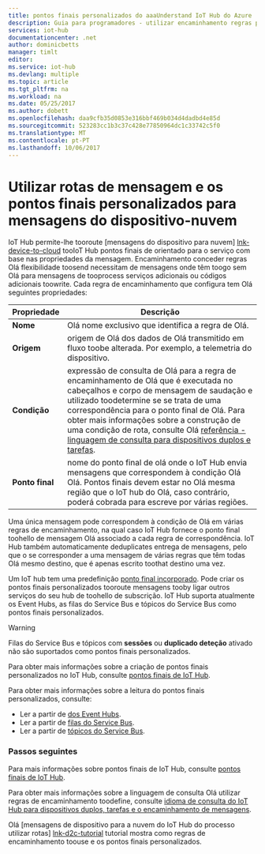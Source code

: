 ```yaml
---
title: pontos finais personalizados do aaaUnderstand IoT Hub do Azure | Microsoft Docs
description: Guia para programadores - utilizar encaminhamento regras pontos finais de toocustom de mensagens do dispositivo para nuvem tooroute.
services: iot-hub
documentationcenter: .net
author: dominicbetts
manager: timlt
editor: 
ms.service: iot-hub
ms.devlang: multiple
ms.topic: article
ms.tgt_pltfrm: na
ms.workload: na
ms.date: 05/25/2017
ms.author: dobett
ms.openlocfilehash: daa9cfb35d0853e316bbf469b034d4dadbd4e85d
ms.sourcegitcommit: 523283cc1b3c37c428e77850964dc1c33742c5f0
ms.translationtype: MT
ms.contentlocale: pt-PT
ms.lasthandoff: 10/06/2017
---
```

# <a name="use-message-routes-and-custom-endpoints-for-device-to-cloud-messages"></a>Utilizar rotas de mensagem e os pontos finais personalizados para mensagens do dispositivo-nuvem

IoT Hub permite-lhe tooroute [mensagens do dispositivo para nuvem] [ lnk-device-to-cloud] tooIoT Hub pontos finais de orientado para o serviço com base nas propriedades da mensagem. Encaminhamento conceder regras Olá flexibilidade toosend necessitam de mensagens onde têm toogo sem Olá para mensagens de tooprocess serviços adicionais ou códigos adicionais toowrite. Cada regra de encaminhamento que configura tem Olá seguintes propriedades:

| Propriedade      | Descrição |
| ------------- | ----------- |
| **Nome**      | Olá nome exclusivo que identifica a regra de Olá. |
| **Origem**    | origem de Olá dos dados de Olá transmitido em fluxo toobe alterada. Por exemplo, a telemetria do dispositivo. |
| **Condição** | expressão de consulta de Olá para a regra de encaminhamento de Olá que é executada no cabeçalhos e corpo de mensagem de saudação e utilizado toodetermine se se trata de uma correspondência para o ponto final de Olá. Para obter mais informações sobre a construção de uma condição de rota, consulte Olá [referência - linguagem de consulta para dispositivos duplos e tarefas][lnk-devguide-query-language]. |
| **Ponto final**  | nome do ponto final de olá onde o IoT Hub envia mensagens que correspondem à condição Olá Olá. Pontos finais devem estar no Olá mesma região que o IoT hub do Olá, caso contrário, poderá cobrada para escreve por várias regiões. |

Uma única mensagem pode correspondem à condição de Olá em várias regras de encaminhamento, na qual caso IoT Hub fornece o ponto final toohello de mensagem Olá associado a cada regra de correspondência. IoT Hub também automaticamente deduplicates entrega de mensagens, pelo que o se corresponder a uma mensagem de várias regras que têm todas Olá mesmo destino, que é apenas escrito toothat destino uma vez.

Um IoT hub tem uma predefinição [ponto final incorporado][lnk-built-in]. Pode criar os pontos finais personalizados tooroute mensagens tooby ligar outros serviços do seu hub de toohello de subscrição. IoT Hub suporta atualmente os Event Hubs, as filas do Service Bus e tópicos do Service Bus como pontos finais personalizados.

> [!WARNING]
> Filas do Service Bus e tópicos com **sessões** ou **duplicado deteção** ativado não são suportados como pontos finais personalizados.

Para obter mais informações sobre a criação de pontos finais personalizados no IoT Hub, consulte [pontos finais de IoT Hub][lnk-devguide-endpoints].

Para obter mais informações sobre a leitura do pontos finais personalizados, consulte:

* Ler a partir de [dos Event Hubs][lnk-getstarted-eh].
* Ler a partir de [filas do Service Bus][lnk-getstarted-queue].
* Ler a partir de [tópicos do Service Bus][lnk-getstarted-topic].

### <a name="next-steps"></a>Passos seguintes

Para mais informações sobre pontos finais de IoT Hub, consulte [pontos finais de IoT Hub][lnk-devguide-endpoints].

Para obter mais informações sobre a linguagem de consulta Olá utilizar regras de encaminhamento toodefine, consulte [idioma de consulta do IoT Hub para dispositivos duplos, tarefas e o encaminhamento de mensagens][lnk-devguide-query-language].

Olá [mensagens de dispositivo para a nuvem do IoT Hub do processo utilizar rotas] [ lnk-d2c-tutorial] tutorial mostra como regras de encaminhamento toouse e os pontos finais personalizados.

[lnk-built-in]: iot-hub-devguide-messages-read-builtin.md
[lnk-device-to-cloud]: iot-hub-devguide-messages-d2c.md
[lnk-devguide-query-language]: iot-hub-devguide-query-language.md
[lnk-devguide-endpoints]: iot-hub-devguide-endpoints.md
[lnk-d2c-tutorial]: iot-hub-csharp-csharp-process-d2c.md
[lnk-getstarted-eh]: ../event-hubs/event-hubs-csharp-ephcs-getstarted.md
[lnk-getstarted-queue]: ../service-bus-messaging/service-bus-dotnet-get-started-with-queues.md
[lnk-getstarted-topic]: ../service-bus-messaging/service-bus-dotnet-how-to-use-topics-subscriptions.md
